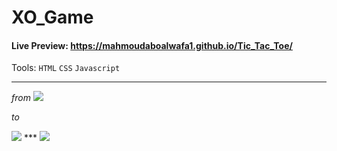 # XO_Game

#### Live Preview:  https://mahmoudaboalwafa1.github.io/Tic_Tac_Toe/

Tools: `HTML` `CSS` `Javascript`
***

_from_
<img src="https://github.com/mahmoudaboalwafa1/XO_Game/assets/109794013/d34f233c-7018-49d7-b1b2-90cd1ac79295"/>

_to_

<img src="https://github.com/mahmoudaboalwafa1/XO_Game/assets/109794013/46bb67b4-534d-4a23-b67b-253dfc415708"/>
***
<img src="https://github.com/mahmoudaboalwafa1/Tic_Tac_Toe/assets/109794013/fa6b22ea-cfc1-4ff9-b5c2-4568842fcecf"/>
